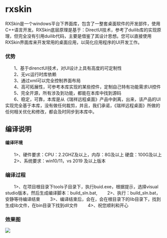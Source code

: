 # rxskin
RXSkin是一个windows平台下界面库，包含了一整套桌面软件的开发部件，使用C++语言开发。RXSkin底层原理是基于：DirectUI技术，参考了duilib库的实现原理，但完全没有引用duilib代码，主要是借鉴了其设计思想。您可以直接使用RXSkin界面库来开发常用的桌面应用，以简化应用程序的UI开发工作。 
###  优势    
&emsp;&emsp;1、基于direnctUI技术，对UI设计上具有高度的可定制性   
&emsp;&emsp;2、无vc运行时库依赖   
&emsp;&emsp;3、通过xml可以完全控制界面布局   
&emsp;&emsp;4、高可拓展性，可参考本库实现的某些控件，定制自己特有功能需求UI控件   
&emsp;&emsp;5、完全开源，所有涉及到功能，都能在本库中找到源码   
&emsp;&emsp;6、稳定，可靠，本库是从《瑞祥远程桌面》产品中剥离，出来，该产品的UI实现完全基于本库，没有做任何裁剪，并且，我们承诺，《瑞祥远程桌面》所做的任何相关优化和修改，都会及时同步到本库中。   

## 编译说明    
####  编译环境

&emsp;&emsp;1>、硬件要求：CPU：2.2GHZ及以上，内存：8G及以上 硬盘：100G及以上    
&emsp;&emsp;2>、系统要求：win10/11，vs 2019 及以上版本    

###  编译过程

&emsp;&emsp;1>、在项目根目录下tools子目录下，执行buid.exe，根据提示，选择visual studio版本，然后生成编译脚本：build_sln.bat,
&emsp;&emsp;2>、执行：build_sln.bat，安静等待编译结束
&emsp;&emsp;3>、编译结束后，会在，会在根目录下的lib目录下，找到生成lib文件，在bin目录下找到dll文件
&emsp;&emsp;4>、祝您顺利和开心

### 效果图

<img src="http://www.rxiang.net/img/6.png">    
